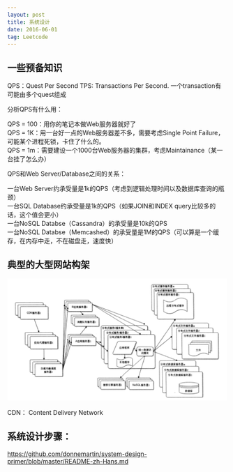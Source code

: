 ```yaml
---
layout: post
title: 系统设计
date: 2016-06-01
tag: Leetcode
---
```


## 一些预备知识

QPS：Quest Per Second
TPS: Transactions Per Second. 一个transaction有可能由多个quest组成

分析QPS有什么用：  

QPS = 100：用你的笔记本做Web服务器就好了  
QPS = 1K：用一台好一点的Web服务器差不多，需要考虑Single Point Failure，可能某个进程死锁，卡住了什么的。   
QPS = 1m：需要建设一个1000台Web服务器的集群，考虑Maintainance（某一台挂了怎么办）

QPS和Web Server/Database之间的关系：  

一台Web Server约承受量是1k的QPS（考虑到逻辑处理时间以及数据库查询的瓶颈）  
一台SQL Database约承受量是1k的QPS（如果JOIN和INDEX query比较多的话，这个值会更小）  
一台NoSQL Databse（Cassandra）的承受量是10k的QPS  
一台NoSQL Databse（Memcashed）的承受量是1M的QPS（可以算是一个缓存，在内存中走，不在磁盘走，速度快）

## 典型的大型网站构架
![大型网站构架](/assets/images/大型网站构架.png)

CDN： Content Delivery Network


## 系统设计步骤：


https://github.com/donnemartin/system-design-primer/blob/master/README-zh-Hans.md